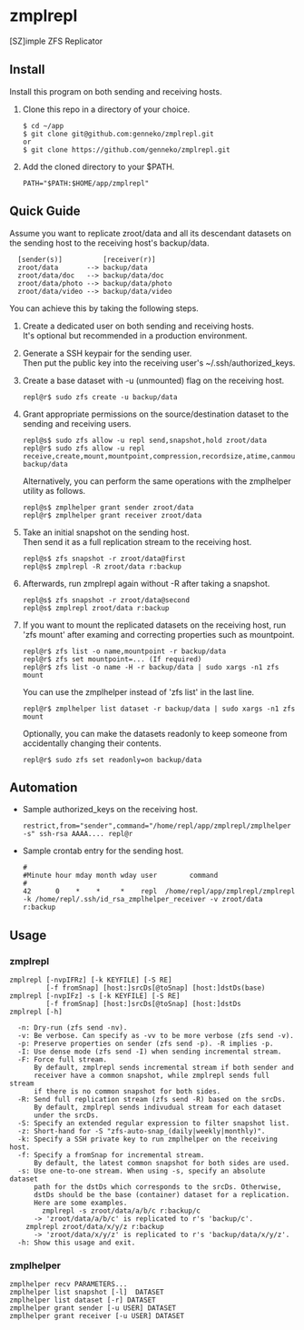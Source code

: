 # zmplrepl
[SZ]imple ZFS Replicator

## Install
Install this program on both sending and receiving hosts.

1. Clone this repo in a directory of your choice.
    ```
    $ cd ~/app
    $ git clone git@github.com:genneko/zmplrepl.git
    or
    $ git clone https://github.com/genneko/zmplrepl.git
    ```

2. Add the cloned directory to your $PATH.
    ```
    PATH="$PATH:$HOME/app/zmplrepl"
    ```

## Quick Guide
Assume you want to replicate zroot/data and all its descendant datasets on the sending host to the receiving host's backup/data.
```
  [sender(s)]          [receiver(r)]
  zroot/data       --> backup/data
  zroot/data/doc   --> backup/data/doc
  zroot/data/photo --> backup/data/photo
  zroot/data/video --> backup/data/video
```

You can achieve this by taking the following steps.

1. Create a dedicated user on both sending and receiving hosts.  
It's optional but recommended in a production environment.

2. Generate a SSH keypair for the sending user.  
Then put the public key into the receiving user's ~/.ssh/authorized_keys.

3. Create a base dataset with -u (unmounted) flag on the receiving host.  
    ```
    repl@r$ sudo zfs create -u backup/data
    ```

4. Grant appropriate permissions on the source/destination dataset to the sending and receiving users.
    ```
    repl@s$ sudo zfs allow -u repl send,snapshot,hold zroot/data
    repl@r$ sudo zfs allow -u repl receive,create,mount,mountpoint,compression,recordsize,atime,canmount backup/data
    ```
    Alternatively, you can perform the same operations with the zmplhelper utility as follows.
    ```
    repl@s$ zmplhelper grant sender zroot/data
    repl@r$ zmplhelper grant receiver zroot/data
    ```

5. Take an initial snapshot on the sending host.  
Then send it as a full replication stream to the receiving host.
    ```
    repl@s$ zfs snapshot -r zroot/data@first
    repl@s$ zmplrepl -R zroot/data r:backup
    ```

6. Afterwards, run zmplrepl again without -R after taking a snapshot.
    ```
    repl@s$ zfs snapshot -r zroot/data@second
    repl@s$ zmplrepl zroot/data r:backup
    ```

7. If you want to mount the replicated datasets on the receiving host, run 'zfs mount' after examing and correcting properties such as mountpoint.
    ```
    repl@r$ zfs list -o name,mountpoint -r backup/data
    repl@r$ zfs set mountpoint=... (If required)
    repl@r$ zfs list -o name -H -r backup/data | sudo xargs -n1 zfs mount
    ```

    You can use the zmplhelper instead of 'zfs list' in the last line.
    ```
    repl@r$ zmplhelper list dataset -r backup/data | sudo xargs -n1 zfs mount
    ```

    Optionally, you can make the datasets readonly to keep someone from accidentally changing their contents.
    ```
    repl@r$ sudo zfs set readonly=on backup/data
    ```

## Automation
- Sample authorized_keys on the receiving host.
    ```
    restrict,from="sender",command="/home/repl/app/zmplrepl/zmplhelper -s" ssh-rsa AAAA.... repl@r
    ```

- Sample crontab entry for the sending host.
    ```
    #
    #Minute hour mday month wday user        command
    #
    42      0    *    *     *    repl  /home/repl/app/zmplrepl/zmplrepl -k /home/repl/.ssh/id_rsa_zmplhelper_receiver -v zroot/data r:backup
    ```

## Usage
### zmplrepl
```
zmplrepl [-nvpIFRz] [-k KEYFILE] [-S RE]
         [-f fromSnap] [host:]srcDs[@toSnap] [host:]dstDs(base)
zmplrepl [-nvpIFz] -s [-k KEYFILE] [-S RE]
         [-f fromSnap] [host:]srcDs[@toSnap] [host:]dstDs
zmplrepl [-h]

  -n: Dry-run (zfs send -nv).
  -v: Be verbose. Can specify as -vv to be more verbose (zfs send -v).
  -p: Preserve properties on sender (zfs send -p). -R implies -p.
  -I: Use dense mode (zfs send -I) when sending incremental stream.
  -F: Force full stream.
      By default, zmplrepl sends incremental stream if both sender and
      receiver have a common snapshot, while zmplrepl sends full stream
      if there is no common snapshot for both sides.
  -R: Send full replication stream (zfs send -R) based on the srcDs.
      By default, zmplrepl sends indivudual stream for each dataset
      under the srcDs.
  -S: Specify an extended regular expression to filter snapshot list.
  -z: Short-hand for -S "zfs-auto-snap_(daily|weekly|monthly)".
  -k: Specify a SSH private key to run zmplhelper on the receiving host.
  -f: Specify a fromSnap for incremental stream.
      By default, the latest common snapshot for both sides are used.
  -s: Use one-to-one stream. When using -s, specify an absolute dataset
      path for the dstDs which corresponds to the srcDs. Otherwise,
      dstDs should be the base (container) dataset for a replication.
      Here are some examples.
        zmplrepl -s zroot/data/a/b/c r:backup/c
	  -> 'zroot/data/a/b/c' is replicated to r's 'backup/c'.
	zmplrepl zroot/data/x/y/z r:backup
	  -> 'zroot/data/x/y/z' is replicated to r's 'backup/data/x/y/z'.
  -h: Show this usage and exit.
```

### zmplhelper
```
zmplhelper recv PARAMETERS...
zmplhelper list snapshot [-l]  DATASET
zmplhelper list dataset [-r] DATASET
zmplhelper grant sender [-u USER] DATASET
zmplhelper grant receiver [-u USER] DATASET
```
